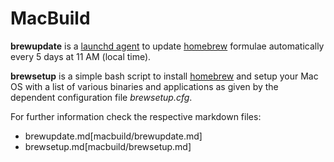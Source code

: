 # MacBuild #

**brewupdate** is a [launchd agent][launchd] to update [homebrew][homebrew] formulae automatically every 5 days at 11 AM (local time).

**brewsetup** is a simple bash script to install [homebrew][homebrew] and setup your Mac OS with a list of various binaries and applications as given by the dependent configuration file *brewsetup.cfg*.

For further information check the respective markdown files:

  - brewupdate.md[macbuild/brewupdate.md]
  - brewsetup.md[macbuild/brewsetup.md]

[launchd]: http://developer.apple.com/library/mac/#technotes/tn2083/_index.html
[homebrew]: https://github.com/mxcl/homebrew/
